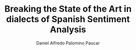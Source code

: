 ---
paperId: 23
author: Daniel Alfredo Palomino Paucar
publicationauthor: Palomino Paucar, D. A.
title: Breaking the State of the Art in dialects of Spanish Sentiment Analysis
pitch: https://slideslive.com/38930538/breaking-the-state-of-the-art-in-dialects-of-spanish-sentiment-analysis?ref=folder-55828
poster: Poster_Daniel_Palomino
alt: --
type: Poster
topic: Deep Learning
subtopic: Machine Learning
link: https://research.latinxinai.org/papers/icml/2020/pdf/Poster_Daniel_Palomino.pdf
conference: icml
year: 2020
tags: icml-2020
location: Virtual
---